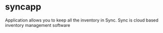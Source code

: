 syncapp
================

Application allows you to keep all the inventory in Sync. 
Sync is cloud based inventory management software

